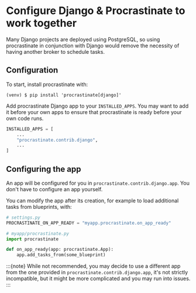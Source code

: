 # Configure Django & Procrastinate to work together

Many Django projects are deployed using PostgreSQL, so using procrastinate in
conjunction with Django would remove the necessity of having another broker to
schedule tasks.

## Configuration

To start, install procrastinate with:

```console
(venv) $ pip install 'procrastinate[django]'
```

Add procrastinate Django app to your `INSTALLED_APPS`. You may want to add it
before your own apps to ensure that procrastinate is ready before your own code
runs.

```python
INSTALLED_APPS = [
    ...
    "procrastinate.contrib.django",
    ...
]
```

## Configuring the app

An app will be configured for you in `procrastinate.contrib.django.app`.
You don't have to configure an app yourself.

You can modify the app after its creation, for example to load additional tasks from
blueprints, with:

```python
# settings.py
PROCRASTINATE_ON_APP_READY = "myapp.procrastinate.on_app_ready"
```
```python
# myapp/procrastinate.py
import procrastinate

def on_app_ready(app: procrastinate.App):
    app.add_tasks_from(some_blueprint)
```

:::{note}
While not recommended, you may decide to use a different app from the one
provided in `procrastinate.contrib.django.app`, it's not strictly incompatible,
but it might be more complicated and you may run into issues.
:::
